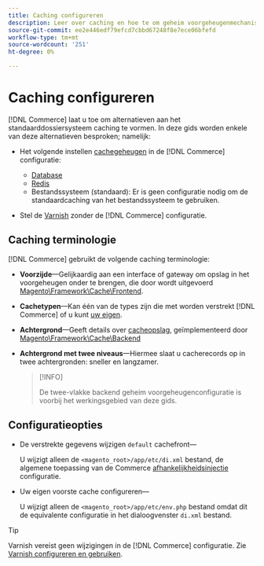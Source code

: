 ```yaml
---
title: Caching configureren
description: Leer over caching en hoe te om geheim voorgeheugenmechanismen voor de toepassing van Adobe Commerce en van de Magento Open Source te vormen.
source-git-commit: ee2e446edf79efcd7cbbd67248f8e7ece06bfefd
workflow-type: tm+mt
source-wordcount: '251'
ht-degree: 0%

---
```


# Caching configureren

[!DNL Commerce] laat u toe om alternatieven aan het standaarddossiersysteem caching te vormen. In deze gids worden enkele van deze alternatieven besproken; namelijk:

- Het volgende instellen [cachegeheugen](https://glossary.magento.com/cache) in de [!DNL Commerce] configuratie:

   - [Database](https://developer.adobe.com/commerce/php/development/cache/partial/database-caching/)
   - [Redis](config-redis.md)
   - Bestandssysteem (standaard): Er is geen configuratie nodig om de standaardcaching van het bestandssysteem te gebruiken.

- Stel de [Varnish](config-varnish.md) zonder de [!DNL Commerce] configuratie.

## Caching terminologie

[!DNL Commerce] gebruikt de volgende caching terminologie:

- **Voorzijde**—Gelijkaardig aan een interface of gateway om opslag in het voorgeheugen onder te brengen, die door wordt uitgevoerd [Magento\Framework\Cache\Frontend](https://github.com/magento/magento2/tree/2.4/lib/internal/Magento/Framework/Cache/Frontend).
- **Cachetypen**—Kan één van de types zijn die met worden verstrekt [!DNL Commerce] of u kunt [uw eigen](https://developer.adobe.com/commerce/php/development/cache/partial/cache-type/).
- **Achtergrond**—Geeft details over [cacheopslag](https://framework.zend.com/manual/1.12/en/zend.cache.backends.html), geïmplementeerd door [Magento\Framework\Cache\Backend](https://github.com/magento/magento2/tree/2.4/lib/internal/Magento/Framework/Cache/Backend)
- **Achtergrond met twee niveaus**—Hiermee slaat u cacherecords op in twee achtergronden: sneller en langzamer.

   >[!INFO]
   >
   >De twee-vlakke backend geheim voorgeheugenconfiguratie is voorbij het werkingsgebied van deze gids.

## Configuratieopties

- De verstrekte gegevens wijzigen `default` cachefront—

   U wijzigt alleen de `<magento_root>/app/etc/di.xml` bestand, de algemene toepassing van de Commerce [afhankelijkheidsinjectie](https://glossary.magento.com/dependency-injection) configuratie.

- Uw eigen voorste cache configureren—

   U wijzigt alleen de `<magento_root>/app/etc/env.php` bestand omdat dit de equivalente configuratie in het dialoogvenster `di.xml` bestand.

>[!TIP]
>
>Varnish vereist geen wijzigingen in de [!DNL Commerce] configuratie. Zie [Varnish configureren en gebruiken](config-varnish.md).
